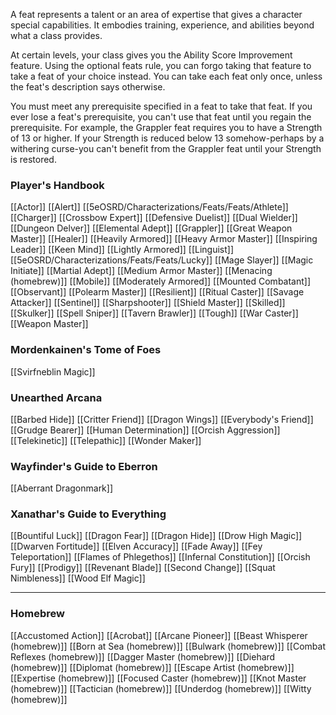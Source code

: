 A feat represents a talent or an area of expertise that gives a character special capabilities. It embodies training, experience, and abilities beyond what a class provides.

At certain levels, your class gives you the Ability Score Improvement feature. Using the optional feats rule, you can forgo taking that feature to take a feat of your choice instead. You can take each feat only once, unless the feat's description says otherwise.

You must meet any prerequisite specified in a feat to take that feat. If you ever lose a feat's prerequisite, you can't use that feat until you regain the prerequisite. For example, the Grappler feat requires you to have a Strength of 13 or higher. If your Strength is reduced below 13 somehow-perhaps by a withering curse-you can't benefit from the Grappler feat until your Strength is restored.

### Player's Handbook
[[Actor]]
[[Alert]]
[[5eOSRD/Characterizations/Feats/Feats/Athlete]]
[[Charger]]
[[Crossbow Expert]]
[[Defensive Duelist]]
[[Dual Wielder]]
[[Dungeon Delver]]
[[Elemental Adept]]
[[Grappler]]
[[Great Weapon Master]]
[[Healer]]
[[Heavily Armored]]
[[Heavy Armor Master]]
[[Inspiring Leader]]
[[Keen Mind]]
[[Lightly Armored]]
[[Linguist]]
[[5eOSRD/Characterizations/Feats/Feats/Lucky]]
[[Mage Slayer]]
[[Magic Initiate]]
[[Martial Adept]]
[[Medium Armor Master]]
[[Menacing (homebrew)]]
[[Mobile]]
[[Moderately Armored]]
[[Mounted Combatant]]
[[Observant]]
[[Polearm Master]]
[[Resilient]]
[[Ritual Caster]]
[[Savage Attacker]]
[[Sentinel]]
[[Sharpshooter]]
[[Shield Master]]
[[Skilled]]
[[Skulker]]
[[Spell Sniper]]
[[Tavern Brawler]]
[[Tough]]
[[War Caster]]
[[Weapon Master]]

### Mordenkainen's Tome of Foes
[[Svirfneblin Magic]]

### Unearthed Arcana
[[Barbed Hide]]
[[Critter Friend]]
[[Dragon Wings]]
[[Everybody's Friend]]
[[Grudge Bearer]]
[[Human Determination]]
[[Orcish Aggression]]
[[Telekinetic]]
[[Telepathic]]
[[Wonder Maker]]

### Wayfinder's Guide to Eberron
[[Aberrant Dragonmark]]

### Xanathar's Guide to Everything
[[Bountiful Luck]]
[[Dragon Fear]]
[[Dragon Hide]]
[[Drow High Magic]]
[[Dwarven Fortitude]]
[[Elven Accuracy]]
[[Fade Away]]
[[Fey Teleportation]]
[[Flames of Phlegethos]]
[[Infernal Constitution]]
[[Orcish Fury]]
[[Prodigy]]
[[Revenant Blade]]
[[Second Change]]
[[Squat Nimbleness]]
[[Wood Elf Magic]]

---

### Homebrew
[[Accustomed Action]]
[[Acrobat]]
[[Arcane Pioneer]]
[[Beast Whisperer (homebrew)]]
[[Born at Sea (homebrew)]]
[[Bulwark (homebrew)]]
[[Combat Reflexes (homebrew)]]
[[Dagger Master (homebrew)]]
[[Diehard (homebrew)]]
[[Diplomat (homebrew)]]
[[Escape Artist (homebrew)]]
[[Expertise (homebrew)]]
[[Focused Caster (homebrew)]]
[[Knot Master (homebrew)]]
[[Tactician (homebrew)]]
[[Underdog (homebrew)]]
[[Witty (homebrew)]]

